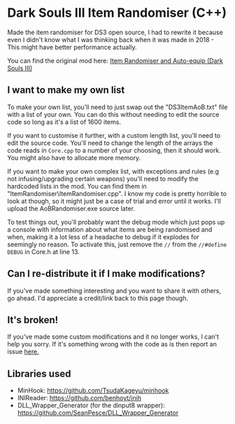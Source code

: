 # Dark Souls III Item Randomiser (C++)

Made the item randomiser for DS3 open source, I had to rewrite it because even I didn't know what I was thinking back when it was made in 2018 - This might have better performance actually.

You can find the original mod here: [Item Randomiser and Auto-equip (Dark Souls III)](https://www.nexusmods.com/darksouls3/mods/241)

## I want to make my own list

To make your own list, you'll need to just swap out the "DS3ItemAoB.txt" file with a list of your own. You can do this without needing to edit the source code so long as it's a list of 1600 items.

If you want to customise it further, with a custom length list, you'll need to edit the source code. You'll need to change the length of the arrays the code reads in `Core.cpp` to a number of your choosing, then it should work. You might also have to allocate more memory.

If you want to make your own complex list, with exceptions and rules (e.g not infusing/upgrading certain weapons) you'll need to modify the hardcoded lists in the mod. You can find them in "ItemRandomiser\ItemRandomiser.cpp". I know my code is pretty horrible to look at though, so it might just be a case of trial and error until it works. I'll upload the AoBRandomiser.exe source later.

To test things out, you'll probably want the debug mode which just pops up a console with information about what items are being randomised and when, making it a lot less of a headache to debug if it explodes for seemingly no reason. To activate this, just remove the `//` from the `//#define DEBUG` in Core.h at line 13.

## Can I re-distribute it if I make modifications?

If you've made something interesting and you want to share it with others, go ahead. I'd appreciate a credit/link back to this page though.

## It's broken!

If you've made some custom modifications and it no longer works, I can't help you sorry. If it's something wrong with the code as is then report an issue [here.](https://github.com/LukeYui/DS3-Item-Randomiser-OS/issues)

## Libraries used

- MinHook: https://github.com/TsudaKageyu/minhook
- INIReader: https://github.com/benhoyt/inih
- DLL_Wrapper_Generator (for the dinput8 wrapper): https://github.com/SeanPesce/DLL_Wrapper_Generator
